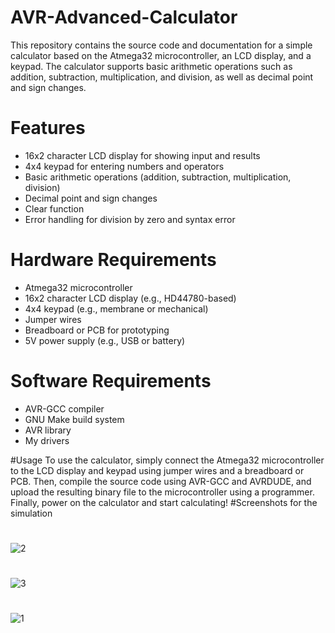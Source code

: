 # AVR-Advanced-Calculator
This repository contains the source code and documentation for a simple calculator based on the Atmega32 microcontroller, an LCD display, and a keypad. The calculator supports basic arithmetic operations such as addition, subtraction, multiplication, and division, as well as decimal point and sign changes.

# Features
- 16x2 character LCD display for showing input and results
- 4x4 keypad for entering numbers and operators
- Basic arithmetic operations (addition, subtraction, multiplication, division)
- Decimal point and sign changes
- Clear function
- Error handling for division by zero and syntax error

# Hardware Requirements
- Atmega32 microcontroller
- 16x2 character LCD display (e.g., HD44780-based)
- 4x4 keypad (e.g., membrane or mechanical)
- Jumper wires
- Breadboard or PCB for prototyping
- 5V power supply (e.g., USB or battery)

# Software Requirements
- AVR-GCC compiler
- GNU Make build system
- AVR library
- My drivers

#Usage
To use the calculator, simply connect the Atmega32 microcontroller to the LCD display and keypad using jumper wires and a breadboard or PCB. Then, compile the source code using AVR-GCC and AVRDUDE, and upload the resulting binary file to the microcontroller using a programmer. Finally, power on the calculator and start calculating!
#Screenshots for the simulation
#
![2](https://user-images.githubusercontent.com/86708003/233295680-ced953d1-bbc1-4c35-969a-e16c201f7587.JPG)
#
![3](https://user-images.githubusercontent.com/86708003/233295695-fe0d568e-9fa4-426d-b2ea-79100bf401fc.JPG)
#
![1](https://user-images.githubusercontent.com/86708003/233295712-c4704469-87ea-44dc-8bbd-2f2663933ad9.JPG)
